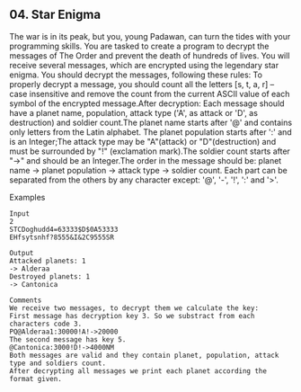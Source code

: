 ## 04. Star Enigma

The war is in its peak, but you, young Padawan, can turn the tides with your programming skills. You are tasked to create a program to decrypt the messages of The Order and prevent the death of hundreds of lives. 
You will receive several messages, which are encrypted using the legendary star enigma. You should decrypt the messages, following these rules: To properly decrypt a message, you should count all the letters [s, t, a, r] – case insensitive and remove the count from the current ASCII value of each symbol of the encrypted message.After decryption: Each message should have a planet name, population, attack type ('A', as attack or 'D', as destruction) and soldier count.The planet name starts after '@' and contains only letters from the Latin alphabet. The planet population starts after ':' and is an Integer;The attack type may be "A"(attack) or "D"(destruction) and must be surrounded by "!" (exclamation mark).The soldier count starts after "->" and should be an Integer.The order in the message should be: planet name -> planet population -> attack type -> soldier count. Each part can be separated from the others by any character except: '@', '-', '!', ':' and '>'.

Examples
```
Input		
2
STCDoghudd4=63333$D$0A53333
EHfsytsnhf?8555&I&2C9555SR	

Output
Attacked planets: 1
-> Alderaa
Destroyed planets: 1
-> Cantonica	

Comments
We receive two messages, to decrypt them we calculate the key:
First message has decryption key 3. So we substract from each characters code 3.
PQ@Alderaa1:30000!A!->20000
The second message has key 5.
@Cantonica:3000!D!->4000NM
Both messages are valid and they contain planet, population, attack type and soldiers count. 
After decrypting all messages we print each planet according the format given.
```
